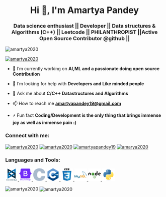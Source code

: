 <h1 align="center">Hi 👋, I'm Amartya Pandey</h1>
<h3 align="center">Data science enthusiast || Developer || Data structures & Algorithms (C++) || Leetcode || PHILANTHROPIST ||Active Open Source Contributor @github ||</h3>

<p align="left"> <img src="https://komarev.com/ghpvc/?username=amartya2020&label=Profile%20views&color=0e75b6&style=flat" alt="amartya2020" /> </p>

<p align="left"> <a href="https://github.com/ryo-ma/github-profile-trophy"><img src="https://github-profile-trophy.vercel.app/?username=amartya2020" alt="amartya2020" /></a> </p>

- 🔭 I’m currently working on **AI,ML and a passionate doing open source Contribution**

- 🤝 I’m looking for help with **Developers and Like minded people**

- 💬 Ask me about **C/C++ Datastructures and Algorithms**

- 📫 How to reach me **amartyapandey19@gmail.com**

- ⚡ Fun fact **Coding/Development is the only thing that brings immense joy as well as immense pain :)**

<h3 align="left">Connect with me:</h3>
<p align="left">
<a href="https://linkedin.com/in/amartya2020" target="blank"><img align="center" src="https://cdn.jsdelivr.net/npm/simple-icons@3.0.1/icons/linkedin.svg" alt="amartya2020" height="30" width="40" /></a>
<a href="https://fb.com/amartya2020" target="blank"><img align="center" src="https://cdn.jsdelivr.net/npm/simple-icons@3.0.1/icons/facebook.svg" alt="amartya2020" height="30" width="40" /></a>
<a href="https://www.hackerrank.com/amartyapandey19" target="blank"><img align="center" src="https://cdn.jsdelivr.net/npm/simple-icons@3.0.1/icons/hackerrank.svg" alt="amartyapandey19" height="30" width="40" /></a>
<a href="https://www.leetcode.com/amarya2020" target="blank"><img align="center" src="https://cdn.jsdelivr.net/npm/simple-icons@3.0.1/icons/leetcode.svg" alt="amarya2020" height="30" width="40" /></a>
</p>

<h3 align="left">Languages and Tools:</h3>
<p align="left"> <a href="https://backbonejs.org" target="_blank"> <img src="https://raw.githubusercontent.com/devicons/devicon/master/icons/backbonejs/backbonejs-original-wordmark.svg" alt="backbonejs" width="40" height="40"/> </a> <a href="https://getbootstrap.com" target="_blank"> <img src="https://raw.githubusercontent.com/devicons/devicon/master/icons/bootstrap/bootstrap-plain-wordmark.svg" alt="bootstrap" width="40" height="40"/> </a> <a href="https://www.cprogramming.com/" target="_blank"> <img src="https://raw.githubusercontent.com/devicons/devicon/master/icons/c/c-original.svg" alt="c" width="40" height="40"/> </a> <a href="https://www.w3schools.com/cpp/" target="_blank"> <img src="https://raw.githubusercontent.com/devicons/devicon/master/icons/cplusplus/cplusplus-original.svg" alt="cplusplus" width="40" height="40"/> </a> <a href="https://www.w3schools.com/css/" target="_blank"> <img src="https://raw.githubusercontent.com/devicons/devicon/master/icons/css3/css3-original-wordmark.svg" alt="css3" width="40" height="40"/> </a> <a href="https://www.mysql.com/" target="_blank"> <img src="https://raw.githubusercontent.com/devicons/devicon/master/icons/mysql/mysql-original-wordmark.svg" alt="mysql" width="40" height="40"/> </a> <a href="https://nodejs.org" target="_blank"> <img src="https://raw.githubusercontent.com/devicons/devicon/master/icons/nodejs/nodejs-original-wordmark.svg" alt="nodejs" width="40" height="40"/> </a> <a href="https://www.python.org" target="_blank"> <img src="https://raw.githubusercontent.com/devicons/devicon/master/icons/python/python-original.svg" alt="python" width="40" height="40"/> </a> </p>

<p><img align="left" src="https://github-readme-stats.vercel.app/api/top-langs?username=amartya2020&show_icons=true&locale=en&layout=compact" alt="amartya2020" /></p>

<p>&nbsp;<img align="center" src="https://github-readme-stats.vercel.app/api?username=amartya2020&show_icons=true&locale=en" alt="amartya2020" /></p>
